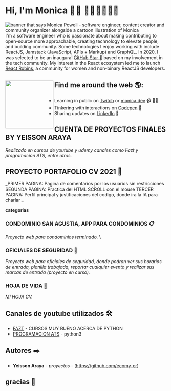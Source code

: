 # Hi, I'm Monica 👋🏾 👩🏾‍💻👩🏾‍💻

<img src="https://raw.githubusercontent.com/M0nica/M0nica/master/gh-header-image-cropped.png" alt="banner that says Monica Powell - software engineer, content creator and community organizer alongside a cartoon illustration of Monica">
I'm a software engineer who is passionate about making contributing to open-source more approachable, creating technology to elevate people, and building community. Some technologies I enjoy working with include ReactJS, Jamstack (JavaScript, APIs + Markup) and GraphQL. In 2020, I was selected to be an inaugural <a href="https://stars.github.com/">GitHub Star 🌟</a> based on my involvement in the tech community.  My interest in the React ecosystem led me to launch <a href="https://www.reactrobins.com/">React Robins</a>, a community for women and non-binary ReactJS developers.


## Find me around the web 🌎: <a href="https://github.com/sponsors/M0nica"><img align="left" width="150" height="150" src="https://github.com/M0nica/M0nica/blob/main/octomonica/m0nica-octocat-rotating.gif?raw=true"></a>
- Learning in public on <a href="https://www.twitch.tv/blacktechdiva">Twitch</a> or <a href="https://www.monica.dev">monica.dev</a> 📹 ✍🏾
- Tinkering with interactions on <a href="https://codepen.io/m0nica"> Codepen</a> 🏓
- Sharing updates on <a href="https://www.linkedin.com/in/monicampowell/">LinkedIn</a> 💼
## CUENTA DE PROYECTOS FINALES BY YEISSON ARAYA

_Realizado en cursos de youtube y udemy canales como Fazt y programacion ATS, entre otros._




## PROYECTO PORTAFOLIO CV 2021 🚀

_PRIMER PAGINA: Pagina de comentarios por los usuarios sin restricciones
SEGUNDA PAGINA: Practica del HTML SCROLL con el mouse
TERCER PAGINA: Perfil principal y justificaciones del codigo, donde ira la IA para charlar
_





**categorias**
### CONDOMINIO SAN AGUSTIA, APP PARA CONDOMINIOS 📋

_Proyecto web para condominios terminado._
\



### OFICIALES DE SEGURIDAD 🔧

_Proyecto web para oficiales de seguridad, donde podran ver sus horarios de entrada, planilla trabajada, reportar cualquier evento y realizar sus marcas de entrada (proyecto en curso)._




### HOJA DE VIDA 🔧

_MI HOJA CV._









## Canales de youtube utilizados 🛠️

* [FAZT](https://www.youtube.com/c/FaztTech) - CURSOS MUY BUENO ACERCA DE PYTHON
* [PROGRAMACION ATS](https://www.youtube.com/c/Programaci%C3%B3nATS) - python3 

## Autores ✒️

* **Yeisson Araya** - *proyectos* - (https://github.com/ecomy-cr)

## gracias 🎁

